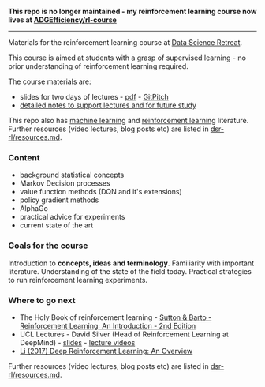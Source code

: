 **This repo is no longer maintained - my reinforcement learning course now lives at [ADGEfficiency/rl-course](https://github.com/ADGEfficiency/rl-course)**

---

Materials for the reinforcement learning course at [Data Science Retreat](https://www.datascienceretreat.com/).

This course is aimed at students with a grasp of supervised learning - no prior understanding of reinforcement learning required.

The course materials are:

- slides for two days of lectures - [pdf](https://github.com/ADGEfficiency/dsr_rl/blob/master/slides.pdf) - [GitPitch](https://gitpitch.com/adgefficiency/DSR_RL/master)
- [detailed notes to support lectures and for future study](https://github.com/ADGEfficiency/dsr_rl/blob/master/notes/)

This repo also has [machine learning](https://github.com/ADGEfficiency/dsr_rl/tree/master/literature/general_machine_learning) and [reinforcement learning](https://github.com/ADGEfficiency/dsr_rl/tree/master/literature/reinforcement_learning) literature.  Further resources (video lectures, blog posts etc) are listed in [dsr-rl/resources.md](https://github.com/ADGEfficiency/dsr-rl/blob/master/readme.md).

### Content

- background statistical concepts
- Markov Decision processes
- value function methods (DQN and it's extensions)
- policy gradient methods
- AlphaGo
- practical advice for experiments
- current state of the art

### Goals for the course

Introduction to **concepts, ideas and terminology**.  Familiarity with important literature.  Understanding of the state of the field today.  Practical strategies to run reinforcement learning experiments.

### Where to go next

- The Holy Book of reinforcement learning - [Sutton & Barto - Reinforcement Learning: An Introduction - 2nd Edition](http://incompleteideas.net/book/RLbook2018.pdf)
- UCL Lectures - David Silver (Head of Reinforcement Learning at DeepMind) - [slides](https://github.com/ADGEfficiency/dsr_rl/tree/master/literature/silver_lectures) - [lecture videos](https://www.youtube.com/watch?v=2pWv7GOvuf0)
- [Li (2017) Deep Reinforcement Learning: An Overview](https://arxiv.org/pdf/1701.07274.pdf)

Further resources (video lectures, blog posts etc) are listed in [dsr-rl/resources.md](https://github.com/ADGEfficiency/dsr-rl/blob/master/readme.md).
